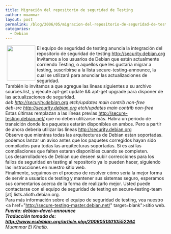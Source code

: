 ```yaml
---
title: Migración del repositorio de seguridad de Testing
author: muammar
layout: post
permalink: /blog/2006/05/migracion-del-repositorio-de-seguridad-de-testing/
categories:
  - Debian
---
```

<img width='89' height='110' style="float: left; border: 0px; padding-left: 5px; padding-right: 5px;" src="/uploads/pics/debian-noir-bordeau.serendipityThumb.png" alt="" />El equipo de seguridad de testing anuncia la integración del repositorio de seguridad de testing http://security.debian.org  
Invitamos a los usuarios de Debian que están actualmente corriendo Testing, o aquellos que les gustaria migrar a testing, suscribirse a la lista secure-testing-announce, la cual se utilizará para anunciar las actualizaciones de seguridad.  
También lo invitamos a que agregue las líneas siguientes a su archivo sources.list, y ejecute apt-get update && apt-get upgrade para disponer de las actualizaciones de seguridad.  
*deb http://security.debian.org etch/updates main contrib non-free  
deb-src http://security.debian.org etch/updates main contrib non-free*  
Estas últimas remplazan a las líneas previas http://secure-testing.debian.net/ que no deben utilizarse más. Habra un periodo de transición donde los paquetes estarán disponibles en ambos. Pero a partir de ahora deberia utilizar las líneas http://security.debian.org  
Observe que mientras todas las arquitecturas de Debian estan soportadas. podemos lanzar un aviso antes que los paquetes corregidos hayan sido compilados para todas las arquitecturas soportadas. Si es así las compilaciones que falten estaran disponibles cuando se completen.  
Los desarrolladores de Debian que deseen subir correcciones para los fallos de seguridad en testing al repositorio ya lo pueden hacer, siguiendo las instrucciones en nuestro sitio web.  
Finalmente, seguimos en el proceso de resolver cómo seria la mejor forma de servir a usuarios de testing y mantener sus sistemas seguro, esperamos sus comentarios acerca de la forma de realizarlo mejor. Usted puede contactarse con el equipo de seguridad de testing en secure-testing-team [at] lists.alioth.debian.org.  
Para más información sobre el equipo de seguridad de testing, vea nuestro <a href="http://secure-testing-master.debian.net/" target=blank">sitio web</a>.  
***Fuente: debian-devel-announce***  
***Traducción tomada de: http://www.esdebian.org/article.php/20060513010552264***  
*Muammar El Khatib.*